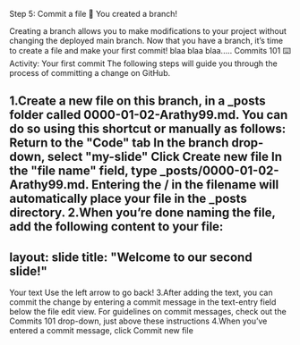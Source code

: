 Step 5: Commit a file
🎉 You created a branch!

Creating a branch allows you to make modifications to your project without changing the deployed main branch. Now that you have a branch, it’s time to create a file and make your first commit!
blaa blaa blaa.....
Commits 101
⌨️ Activity: Your first commit
The following steps will guide you through the process of committing a change on GitHub.

1.Create a new file on this branch, in a _posts folder called 0000-01-02-Arathy99.md. You can do so using this shortcut or manually as follows:
  Return to the "Code" tab
  In the branch drop-down, select "my-slide"
  Click Create new file
  In the "file name" field, type _posts/0000-01-02-Arathy99.md. Entering the / in the filename will automatically place your file in the _posts directory.
2.When you’re done naming the file, add the following content to your file:
---
layout: slide
title: "Welcome to our second slide!"
---
Your text
Use the left arrow to go back!
3.After adding the text, you can commit the change by entering a commit message in the text-entry field below the file edit view. For guidelines on commit messages, check out the Commits 101 drop-down, just above these instructions
4.When you’ve entered a commit message, click Commit new file
